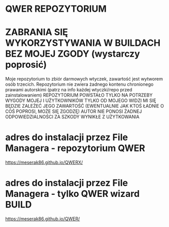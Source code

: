 # QWER REPOZYTORIUM
# ZABRANIA SIĘ WYKORZYSTYWANIA W BUILDACH BEZ MOJEJ ZGODY (wystarczy poprosić)

Moje repozytorium to zbiór darmowych wtyczek, zawartość jest wytworem osób trzecich.
Repozytorium nie zwiera żadnego kontenu chronionego prawami autorskimi
(patrz na info każdej wtyczki/repo przed zainstalowaniem)
REPOZYTORIUM POWSTAŁO TYLKO NA POTRZEBY WYGODY MOJEJ I UŻYTKOWNIKÓW
TYLKO OD MOJEGO WIDZI MI SIĘ BĘDZIE ZALEŻEĆ JEGO ZAWARTOŚĆ 
(EWENTUALNIE JAK KTOŚ ŁADNIE O COŚ POPROSI, MOŻE SIĘ ZGODZĘ)
AUTOR NIE PONOSI ŻADNEJ ODPOWIEDZIALNOŚCI ZA SZKODY WYNIKŁE Z UŻYTKOWANIA

# adres do instalacji przez File Managera - repozytorium QWER

https://meserak86.github.io/QWERX/


# adres do instalacji przez File Managera - tylko QWER wizard BUILD

https://meserak86.github.io/QWER/


